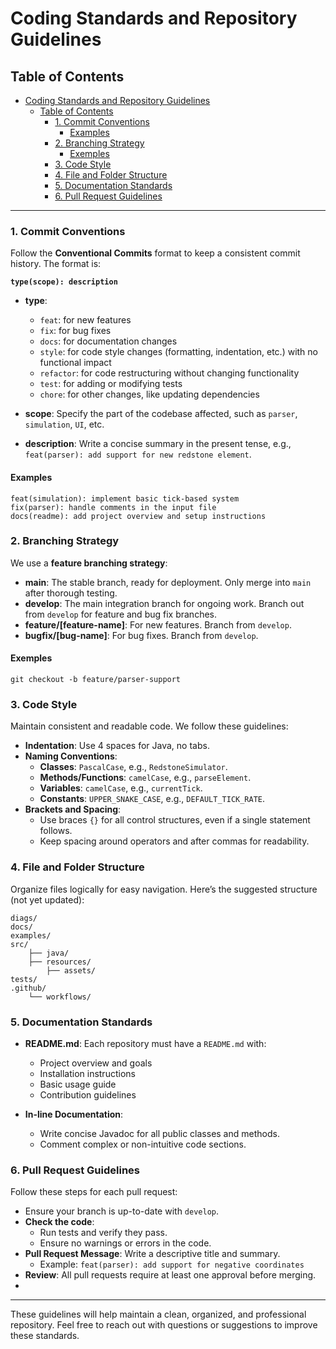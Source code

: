 # Coding Standards and Repository Guidelines

## Table of Contents
- [Coding Standards and Repository Guidelines](#coding-standards-and-repository-guidelines)
  - [Table of Contents](#table-of-contents)
    - [1. Commit Conventions](#1-commit-conventions)
      - [Examples](#examples)
    - [2. Branching Strategy](#2-branching-strategy)
      - [Exemples](#exemples)
    - [3. Code Style](#3-code-style)
    - [4. File and Folder Structure](#4-file-and-folder-structure)
    - [5. Documentation Standards](#5-documentation-standards)
    - [6. Pull Request Guidelines](#6-pull-request-guidelines)

---

### 1. Commit Conventions

Follow the **Conventional Commits** format to keep a consistent commit history. The format is:

**`type(scope): description`**

- **type**:
  - `feat`: for new features
  - `fix`: for bug fixes
  - `docs`: for documentation changes
  - `style`: for code style changes (formatting, indentation, etc.) with no functional impact
  - `refactor`: for code restructuring without changing functionality
  - `test`: for adding or modifying tests
  - `chore`: for other changes, like updating dependencies

- **scope**: Specify the part of the codebase affected, such as `parser`, `simulation`, `UI`, etc.

- **description**: Write a concise summary in the present tense, e.g., `feat(parser): add support for new redstone element`.

#### Examples
```plaintext
feat(simulation): implement basic tick-based system
fix(parser): handle comments in the input file
docs(readme): add project overview and setup instructions
```

### 2. Branching Strategy

We use a **feature branching strategy**:
- **main**: The stable branch, ready for deployment. Only merge into `main` after thorough testing.
- **develop**: The main integration branch for ongoing work. Branch out from `develop` for feature and bug fix branches.
- **feature/[feature-name]**: For new features. Branch from `develop`.
- **bugfix/[bug-name]**: For bug fixes. Branch from `develop`.

#### Exemples
```plaintext
git checkout -b feature/parser-support
```

### 3. Code Style

Maintain consistent and readable code. We follow these guidelines:

- **Indentation**: Use 4 spaces for Java, no tabs.
- **Naming Conventions**:
  - **Classes**: `PascalCase`, e.g., `RedstoneSimulator`.
  - **Methods/Functions**: `camelCase`, e.g., `parseElement`.
  - **Variables**: `camelCase`, e.g., `currentTick`.
  - **Constants**: `UPPER_SNAKE_CASE`, e.g., `DEFAULT_TICK_RATE`.
- **Brackets and Spacing**: 
  - Use braces `{}` for all control structures, even if a single statement follows.
  - Keep spacing around operators and after commas for readability.

### 4. File and Folder Structure

Organize files logically for easy navigation. Here’s the suggested structure (not yet updated):

```plaintext
diags/
docs/
examples/
src/
    ├── java/
    ├── resources/
        ├── assets/
tests/
.github/
    └── workflows/
```

### 5. Documentation Standards

- **README.md**: Each repository must have a `README.md` with:
  - Project overview and goals
  - Installation instructions
  - Basic usage guide
  - Contribution guidelines

- **In-line Documentation**:
  - Write concise Javadoc for all public classes and methods.
  - Comment complex or non-intuitive code sections.

### 6. Pull Request Guidelines

Follow these steps for each pull request:

- Ensure your branch is up-to-date with `develop`.
- **Check the code**:
  - Run tests and verify they pass.
  - Ensure no warnings or errors in the code.
- **Pull Request Message**: Write a descriptive title and summary.
  - Example: `feat(parser): add support for negative coordinates`
- **Review**: All pull requests require at least one approval before merging.
- 
---

These guidelines will help maintain a clean, organized, and professional repository. Feel free to reach out with questions or suggestions to improve these standards.